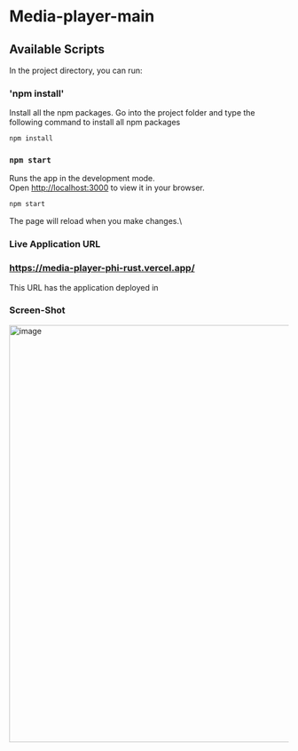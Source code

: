 # Media-player-main

## Available Scripts

In the project directory, you can run:

### 'npm install'

Install all the npm packages. Go into the project folder and type the following command to install all npm packages
```bash
npm install
```


### `npm start`

Runs the app in the development mode.\
Open [http://localhost:3000](http://localhost:3000) to view it in your browser.

```bash
npm start
```
The page will reload when you make changes.\


### Live Application URL

### https://media-player-phi-rust.vercel.app/
This URL has the application deployed in


### Screen-Shot

<img width="751" alt="image" src="https://github.com/Sandeep08011999/Media_Player/assets/154302999/0ad142f9-e5ab-4426-aed2-6e82db16d0ff">





